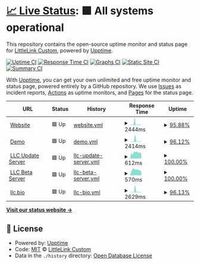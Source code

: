 # [📈 Live Status](https://LittleLink-Custom.github.io/uptime): <!--live status--> **🟩 All systems operational**

This repository contains the open-source uptime monitor and status page for [LittleLink Custom](https://littlelink-custom.com), powered by [Upptime](https://github.com/upptime/upptime).

[![Uptime CI](https://github.com/LittleLink-Custom/uptime/workflows/Uptime%20CI/badge.svg)](https://github.com/LittleLink-Custom/uptime/actions?query=workflow%3A%22Uptime+CI%22)
[![Response Time CI](https://github.com/LittleLink-Custom/uptime/workflows/Response%20Time%20CI/badge.svg)](https://github.com/LittleLink-Custom/uptime/actions?query=workflow%3A%22Response+Time+CI%22)
[![Graphs CI](https://github.com/LittleLink-Custom/uptime/workflows/Graphs%20CI/badge.svg)](https://github.com/LittleLink-Custom/uptime/actions?query=workflow%3A%22Graphs+CI%22)
[![Static Site CI](https://github.com/LittleLink-Custom/uptime/workflows/Static%20Site%20CI/badge.svg)](https://github.com/LittleLink-Custom/uptime/actions?query=workflow%3A%22Static+Site+CI%22)
[![Summary CI](https://github.com/LittleLink-Custom/uptime/workflows/Summary%20CI/badge.svg)](https://github.com/LittleLink-Custom/uptime/actions?query=workflow%3A%22Summary+CI%22)

With [Upptime](https://upptime.js.org), you can get your own unlimited and free uptime monitor and status page, powered entirely by a GitHub repository. We use [Issues](https://github.com/LittleLink-Custom/uptime/issues) as incident reports, [Actions](https://github.com/LittleLink-Custom/uptime/actions) as uptime monitors, and [Pages](https://LittleLink-Custom.github.io/uptime) for the status page.

<!--start: status pages-->
<!-- This summary is generated by Upptime (https://github.com/upptime/upptime) -->
<!-- Do not edit this manually, your changes will be overwritten -->
<!-- prettier-ignore -->
| URL | Status | History | Response Time | Uptime |
| --- | ------ | ------- | ------------- | ------ |
| <img alt="" src="https://icons.duckduckgo.com/ip3/littlelink-custom.com.ico" height="13"> [Website](https://littlelink-custom.com) | 🟩 Up | [website.yml](https://github.com/LittleLink-Custom/uptime/commits/HEAD/history/website.yml) | <details><summary><img alt="Response time graph" src="./graphs/website/response-time-week.png" height="20"> 2444ms</summary><br><a href="https://LittleLink-Custom.github.io/uptime/history/website"><img alt="Response time 1423" src="https://img.shields.io/endpoint?url=https%3A%2F%2Fraw.githubusercontent.com%2FLittleLink-Custom%2Fuptime%2FHEAD%2Fapi%2Fwebsite%2Fresponse-time.json"></a><br><a href="https://LittleLink-Custom.github.io/uptime/history/website"><img alt="24-hour response time 984" src="https://img.shields.io/endpoint?url=https%3A%2F%2Fraw.githubusercontent.com%2FLittleLink-Custom%2Fuptime%2FHEAD%2Fapi%2Fwebsite%2Fresponse-time-day.json"></a><br><a href="https://LittleLink-Custom.github.io/uptime/history/website"><img alt="7-day response time 2444" src="https://img.shields.io/endpoint?url=https%3A%2F%2Fraw.githubusercontent.com%2FLittleLink-Custom%2Fuptime%2FHEAD%2Fapi%2Fwebsite%2Fresponse-time-week.json"></a><br><a href="https://LittleLink-Custom.github.io/uptime/history/website"><img alt="30-day response time 1423" src="https://img.shields.io/endpoint?url=https%3A%2F%2Fraw.githubusercontent.com%2FLittleLink-Custom%2Fuptime%2FHEAD%2Fapi%2Fwebsite%2Fresponse-time-month.json"></a><br><a href="https://LittleLink-Custom.github.io/uptime/history/website"><img alt="1-year response time 1423" src="https://img.shields.io/endpoint?url=https%3A%2F%2Fraw.githubusercontent.com%2FLittleLink-Custom%2Fuptime%2FHEAD%2Fapi%2Fwebsite%2Fresponse-time-year.json"></a></details> | <details><summary><a href="https://LittleLink-Custom.github.io/uptime/history/website">95.88%</a></summary><a href="https://LittleLink-Custom.github.io/uptime/history/website"><img alt="All-time uptime 98.01%" src="https://img.shields.io/endpoint?url=https%3A%2F%2Fraw.githubusercontent.com%2FLittleLink-Custom%2Fuptime%2FHEAD%2Fapi%2Fwebsite%2Fuptime.json"></a><br><a href="https://LittleLink-Custom.github.io/uptime/history/website"><img alt="24-hour uptime 100.00%" src="https://img.shields.io/endpoint?url=https%3A%2F%2Fraw.githubusercontent.com%2FLittleLink-Custom%2Fuptime%2FHEAD%2Fapi%2Fwebsite%2Fuptime-day.json"></a><br><a href="https://LittleLink-Custom.github.io/uptime/history/website"><img alt="7-day uptime 95.88%" src="https://img.shields.io/endpoint?url=https%3A%2F%2Fraw.githubusercontent.com%2FLittleLink-Custom%2Fuptime%2FHEAD%2Fapi%2Fwebsite%2Fuptime-week.json"></a><br><a href="https://LittleLink-Custom.github.io/uptime/history/website"><img alt="30-day uptime 98.01%" src="https://img.shields.io/endpoint?url=https%3A%2F%2Fraw.githubusercontent.com%2FLittleLink-Custom%2Fuptime%2FHEAD%2Fapi%2Fwebsite%2Fuptime-month.json"></a><br><a href="https://LittleLink-Custom.github.io/uptime/history/website"><img alt="1-year uptime 98.01%" src="https://img.shields.io/endpoint?url=https%3A%2F%2Fraw.githubusercontent.com%2FLittleLink-Custom%2Fuptime%2FHEAD%2Fapi%2Fwebsite%2Fuptime-year.json"></a></details>
| <img alt="" src="https://icons.duckduckgo.com/ip3/demo.littlelink-custom.com.ico" height="13"> [Demo](https://demo.littlelink-custom.com) | 🟩 Up | [demo.yml](https://github.com/LittleLink-Custom/uptime/commits/HEAD/history/demo.yml) | <details><summary><img alt="Response time graph" src="./graphs/demo/response-time-week.png" height="20"> 2414ms</summary><br><a href="https://LittleLink-Custom.github.io/uptime/history/demo"><img alt="Response time 1316" src="https://img.shields.io/endpoint?url=https%3A%2F%2Fraw.githubusercontent.com%2FLittleLink-Custom%2Fuptime%2FHEAD%2Fapi%2Fdemo%2Fresponse-time.json"></a><br><a href="https://LittleLink-Custom.github.io/uptime/history/demo"><img alt="24-hour response time 644" src="https://img.shields.io/endpoint?url=https%3A%2F%2Fraw.githubusercontent.com%2FLittleLink-Custom%2Fuptime%2FHEAD%2Fapi%2Fdemo%2Fresponse-time-day.json"></a><br><a href="https://LittleLink-Custom.github.io/uptime/history/demo"><img alt="7-day response time 2414" src="https://img.shields.io/endpoint?url=https%3A%2F%2Fraw.githubusercontent.com%2FLittleLink-Custom%2Fuptime%2FHEAD%2Fapi%2Fdemo%2Fresponse-time-week.json"></a><br><a href="https://LittleLink-Custom.github.io/uptime/history/demo"><img alt="30-day response time 1316" src="https://img.shields.io/endpoint?url=https%3A%2F%2Fraw.githubusercontent.com%2FLittleLink-Custom%2Fuptime%2FHEAD%2Fapi%2Fdemo%2Fresponse-time-month.json"></a><br><a href="https://LittleLink-Custom.github.io/uptime/history/demo"><img alt="1-year response time 1316" src="https://img.shields.io/endpoint?url=https%3A%2F%2Fraw.githubusercontent.com%2FLittleLink-Custom%2Fuptime%2FHEAD%2Fapi%2Fdemo%2Fresponse-time-year.json"></a></details> | <details><summary><a href="https://LittleLink-Custom.github.io/uptime/history/demo">96.12%</a></summary><a href="https://LittleLink-Custom.github.io/uptime/history/demo"><img alt="All-time uptime 98.11%" src="https://img.shields.io/endpoint?url=https%3A%2F%2Fraw.githubusercontent.com%2FLittleLink-Custom%2Fuptime%2FHEAD%2Fapi%2Fdemo%2Fuptime.json"></a><br><a href="https://LittleLink-Custom.github.io/uptime/history/demo"><img alt="24-hour uptime 100.00%" src="https://img.shields.io/endpoint?url=https%3A%2F%2Fraw.githubusercontent.com%2FLittleLink-Custom%2Fuptime%2FHEAD%2Fapi%2Fdemo%2Fuptime-day.json"></a><br><a href="https://LittleLink-Custom.github.io/uptime/history/demo"><img alt="7-day uptime 96.12%" src="https://img.shields.io/endpoint?url=https%3A%2F%2Fraw.githubusercontent.com%2FLittleLink-Custom%2Fuptime%2FHEAD%2Fapi%2Fdemo%2Fuptime-week.json"></a><br><a href="https://LittleLink-Custom.github.io/uptime/history/demo"><img alt="30-day uptime 98.11%" src="https://img.shields.io/endpoint?url=https%3A%2F%2Fraw.githubusercontent.com%2FLittleLink-Custom%2Fuptime%2FHEAD%2Fapi%2Fdemo%2Fuptime-month.json"></a><br><a href="https://LittleLink-Custom.github.io/uptime/history/demo"><img alt="1-year uptime 98.11%" src="https://img.shields.io/endpoint?url=https%3A%2F%2Fraw.githubusercontent.com%2FLittleLink-Custom%2Fuptime%2FHEAD%2Fapi%2Fdemo%2Fuptime-year.json"></a></details>
| <img alt="" src="https://icons.duckduckgo.com/ip3/update.littlelink-custom.com.ico" height="13"> [LLC Update Server](https://update.littlelink-custom.com) | 🟩 Up | [llc-update-server.yml](https://github.com/LittleLink-Custom/uptime/commits/HEAD/history/llc-update-server.yml) | <details><summary><img alt="Response time graph" src="./graphs/llc-update-server/response-time-week.png" height="20"> 612ms</summary><br><a href="https://LittleLink-Custom.github.io/uptime/history/llc-update-server"><img alt="Response time 576" src="https://img.shields.io/endpoint?url=https%3A%2F%2Fraw.githubusercontent.com%2FLittleLink-Custom%2Fuptime%2FHEAD%2Fapi%2Fllc-update-server%2Fresponse-time.json"></a><br><a href="https://LittleLink-Custom.github.io/uptime/history/llc-update-server"><img alt="24-hour response time 487" src="https://img.shields.io/endpoint?url=https%3A%2F%2Fraw.githubusercontent.com%2FLittleLink-Custom%2Fuptime%2FHEAD%2Fapi%2Fllc-update-server%2Fresponse-time-day.json"></a><br><a href="https://LittleLink-Custom.github.io/uptime/history/llc-update-server"><img alt="7-day response time 612" src="https://img.shields.io/endpoint?url=https%3A%2F%2Fraw.githubusercontent.com%2FLittleLink-Custom%2Fuptime%2FHEAD%2Fapi%2Fllc-update-server%2Fresponse-time-week.json"></a><br><a href="https://LittleLink-Custom.github.io/uptime/history/llc-update-server"><img alt="30-day response time 576" src="https://img.shields.io/endpoint?url=https%3A%2F%2Fraw.githubusercontent.com%2FLittleLink-Custom%2Fuptime%2FHEAD%2Fapi%2Fllc-update-server%2Fresponse-time-month.json"></a><br><a href="https://LittleLink-Custom.github.io/uptime/history/llc-update-server"><img alt="1-year response time 576" src="https://img.shields.io/endpoint?url=https%3A%2F%2Fraw.githubusercontent.com%2FLittleLink-Custom%2Fuptime%2FHEAD%2Fapi%2Fllc-update-server%2Fresponse-time-year.json"></a></details> | <details><summary><a href="https://LittleLink-Custom.github.io/uptime/history/llc-update-server">100.00%</a></summary><a href="https://LittleLink-Custom.github.io/uptime/history/llc-update-server"><img alt="All-time uptime 100.00%" src="https://img.shields.io/endpoint?url=https%3A%2F%2Fraw.githubusercontent.com%2FLittleLink-Custom%2Fuptime%2FHEAD%2Fapi%2Fllc-update-server%2Fuptime.json"></a><br><a href="https://LittleLink-Custom.github.io/uptime/history/llc-update-server"><img alt="24-hour uptime 100.00%" src="https://img.shields.io/endpoint?url=https%3A%2F%2Fraw.githubusercontent.com%2FLittleLink-Custom%2Fuptime%2FHEAD%2Fapi%2Fllc-update-server%2Fuptime-day.json"></a><br><a href="https://LittleLink-Custom.github.io/uptime/history/llc-update-server"><img alt="7-day uptime 100.00%" src="https://img.shields.io/endpoint?url=https%3A%2F%2Fraw.githubusercontent.com%2FLittleLink-Custom%2Fuptime%2FHEAD%2Fapi%2Fllc-update-server%2Fuptime-week.json"></a><br><a href="https://LittleLink-Custom.github.io/uptime/history/llc-update-server"><img alt="30-day uptime 100.00%" src="https://img.shields.io/endpoint?url=https%3A%2F%2Fraw.githubusercontent.com%2FLittleLink-Custom%2Fuptime%2FHEAD%2Fapi%2Fllc-update-server%2Fuptime-month.json"></a><br><a href="https://LittleLink-Custom.github.io/uptime/history/llc-update-server"><img alt="1-year uptime 100.00%" src="https://img.shields.io/endpoint?url=https%3A%2F%2Fraw.githubusercontent.com%2FLittleLink-Custom%2Fuptime%2FHEAD%2Fapi%2Fllc-update-server%2Fuptime-year.json"></a></details>
| <img alt="" src="https://icons.duckduckgo.com/ip3/beta.littlelink-custom.com.ico" height="13"> [LLC Beta Server](https://beta.littlelink-custom.com) | 🟩 Up | [llc-beta-server.yml](https://github.com/LittleLink-Custom/uptime/commits/HEAD/history/llc-beta-server.yml) | <details><summary><img alt="Response time graph" src="./graphs/llc-beta-server/response-time-week.png" height="20"> 570ms</summary><br><a href="https://LittleLink-Custom.github.io/uptime/history/llc-beta-server"><img alt="Response time 570" src="https://img.shields.io/endpoint?url=https%3A%2F%2Fraw.githubusercontent.com%2FLittleLink-Custom%2Fuptime%2FHEAD%2Fapi%2Fllc-beta-server%2Fresponse-time.json"></a><br><a href="https://LittleLink-Custom.github.io/uptime/history/llc-beta-server"><img alt="24-hour response time 394" src="https://img.shields.io/endpoint?url=https%3A%2F%2Fraw.githubusercontent.com%2FLittleLink-Custom%2Fuptime%2FHEAD%2Fapi%2Fllc-beta-server%2Fresponse-time-day.json"></a><br><a href="https://LittleLink-Custom.github.io/uptime/history/llc-beta-server"><img alt="7-day response time 570" src="https://img.shields.io/endpoint?url=https%3A%2F%2Fraw.githubusercontent.com%2FLittleLink-Custom%2Fuptime%2FHEAD%2Fapi%2Fllc-beta-server%2Fresponse-time-week.json"></a><br><a href="https://LittleLink-Custom.github.io/uptime/history/llc-beta-server"><img alt="30-day response time 570" src="https://img.shields.io/endpoint?url=https%3A%2F%2Fraw.githubusercontent.com%2FLittleLink-Custom%2Fuptime%2FHEAD%2Fapi%2Fllc-beta-server%2Fresponse-time-month.json"></a><br><a href="https://LittleLink-Custom.github.io/uptime/history/llc-beta-server"><img alt="1-year response time 570" src="https://img.shields.io/endpoint?url=https%3A%2F%2Fraw.githubusercontent.com%2FLittleLink-Custom%2Fuptime%2FHEAD%2Fapi%2Fllc-beta-server%2Fresponse-time-year.json"></a></details> | <details><summary><a href="https://LittleLink-Custom.github.io/uptime/history/llc-beta-server">100.00%</a></summary><a href="https://LittleLink-Custom.github.io/uptime/history/llc-beta-server"><img alt="All-time uptime 100.00%" src="https://img.shields.io/endpoint?url=https%3A%2F%2Fraw.githubusercontent.com%2FLittleLink-Custom%2Fuptime%2FHEAD%2Fapi%2Fllc-beta-server%2Fuptime.json"></a><br><a href="https://LittleLink-Custom.github.io/uptime/history/llc-beta-server"><img alt="24-hour uptime 100.00%" src="https://img.shields.io/endpoint?url=https%3A%2F%2Fraw.githubusercontent.com%2FLittleLink-Custom%2Fuptime%2FHEAD%2Fapi%2Fllc-beta-server%2Fuptime-day.json"></a><br><a href="https://LittleLink-Custom.github.io/uptime/history/llc-beta-server"><img alt="7-day uptime 100.00%" src="https://img.shields.io/endpoint?url=https%3A%2F%2Fraw.githubusercontent.com%2FLittleLink-Custom%2Fuptime%2FHEAD%2Fapi%2Fllc-beta-server%2Fuptime-week.json"></a><br><a href="https://LittleLink-Custom.github.io/uptime/history/llc-beta-server"><img alt="30-day uptime 100.00%" src="https://img.shields.io/endpoint?url=https%3A%2F%2Fraw.githubusercontent.com%2FLittleLink-Custom%2Fuptime%2FHEAD%2Fapi%2Fllc-beta-server%2Fuptime-month.json"></a><br><a href="https://LittleLink-Custom.github.io/uptime/history/llc-beta-server"><img alt="1-year uptime 100.00%" src="https://img.shields.io/endpoint?url=https%3A%2F%2Fraw.githubusercontent.com%2FLittleLink-Custom%2Fuptime%2FHEAD%2Fapi%2Fllc-beta-server%2Fuptime-year.json"></a></details>
| <img alt="" src="https://icons.duckduckgo.com/ip3/llc.bio.ico" height="13"> [llc.bio](https://llc.bio) | 🟩 Up | [llc-bio.yml](https://github.com/LittleLink-Custom/uptime/commits/HEAD/history/llc-bio.yml) | <details><summary><img alt="Response time graph" src="./graphs/llc-bio/response-time-week.png" height="20"> 2629ms</summary><br><a href="https://LittleLink-Custom.github.io/uptime/history/llc-bio"><img alt="Response time 1459" src="https://img.shields.io/endpoint?url=https%3A%2F%2Fraw.githubusercontent.com%2FLittleLink-Custom%2Fuptime%2FHEAD%2Fapi%2Fllc-bio%2Fresponse-time.json"></a><br><a href="https://LittleLink-Custom.github.io/uptime/history/llc-bio"><img alt="24-hour response time 801" src="https://img.shields.io/endpoint?url=https%3A%2F%2Fraw.githubusercontent.com%2FLittleLink-Custom%2Fuptime%2FHEAD%2Fapi%2Fllc-bio%2Fresponse-time-day.json"></a><br><a href="https://LittleLink-Custom.github.io/uptime/history/llc-bio"><img alt="7-day response time 2629" src="https://img.shields.io/endpoint?url=https%3A%2F%2Fraw.githubusercontent.com%2FLittleLink-Custom%2Fuptime%2FHEAD%2Fapi%2Fllc-bio%2Fresponse-time-week.json"></a><br><a href="https://LittleLink-Custom.github.io/uptime/history/llc-bio"><img alt="30-day response time 1459" src="https://img.shields.io/endpoint?url=https%3A%2F%2Fraw.githubusercontent.com%2FLittleLink-Custom%2Fuptime%2FHEAD%2Fapi%2Fllc-bio%2Fresponse-time-month.json"></a><br><a href="https://LittleLink-Custom.github.io/uptime/history/llc-bio"><img alt="1-year response time 1459" src="https://img.shields.io/endpoint?url=https%3A%2F%2Fraw.githubusercontent.com%2FLittleLink-Custom%2Fuptime%2FHEAD%2Fapi%2Fllc-bio%2Fresponse-time-year.json"></a></details> | <details><summary><a href="https://LittleLink-Custom.github.io/uptime/history/llc-bio">96.13%</a></summary><a href="https://LittleLink-Custom.github.io/uptime/history/llc-bio"><img alt="All-time uptime 98.13%" src="https://img.shields.io/endpoint?url=https%3A%2F%2Fraw.githubusercontent.com%2FLittleLink-Custom%2Fuptime%2FHEAD%2Fapi%2Fllc-bio%2Fuptime.json"></a><br><a href="https://LittleLink-Custom.github.io/uptime/history/llc-bio"><img alt="24-hour uptime 100.00%" src="https://img.shields.io/endpoint?url=https%3A%2F%2Fraw.githubusercontent.com%2FLittleLink-Custom%2Fuptime%2FHEAD%2Fapi%2Fllc-bio%2Fuptime-day.json"></a><br><a href="https://LittleLink-Custom.github.io/uptime/history/llc-bio"><img alt="7-day uptime 96.13%" src="https://img.shields.io/endpoint?url=https%3A%2F%2Fraw.githubusercontent.com%2FLittleLink-Custom%2Fuptime%2FHEAD%2Fapi%2Fllc-bio%2Fuptime-week.json"></a><br><a href="https://LittleLink-Custom.github.io/uptime/history/llc-bio"><img alt="30-day uptime 98.13%" src="https://img.shields.io/endpoint?url=https%3A%2F%2Fraw.githubusercontent.com%2FLittleLink-Custom%2Fuptime%2FHEAD%2Fapi%2Fllc-bio%2Fuptime-month.json"></a><br><a href="https://LittleLink-Custom.github.io/uptime/history/llc-bio"><img alt="1-year uptime 98.13%" src="https://img.shields.io/endpoint?url=https%3A%2F%2Fraw.githubusercontent.com%2FLittleLink-Custom%2Fuptime%2FHEAD%2Fapi%2Fllc-bio%2Fuptime-year.json"></a></details>

<!--end: status pages-->

[**Visit our status website →**](https://LittleLink-Custom.github.io/uptime)

## 📄 License

- Powered by: [Upptime](https://github.com/upptime/upptime)
- Code: [MIT](./LICENSE) © [LittleLink Custom](https://littlelink-custom.com)
- Data in the `./history` directory: [Open Database License](https://opendatacommons.org/licenses/odbl/1-0/)
